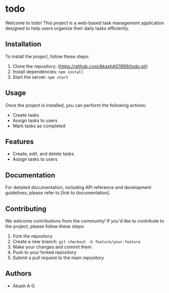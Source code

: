 # todo

Welcome to todo! This project is a web-based task management application designed to help users organize their daily tasks efficiently.

## Installation

To install the project, follow these steps:

1. Clone the repository: (https://github.com/AkashAG1999/todo.git)
2. Install dependencies: `npm install`
3. Start the server: `npm start`

## Usage

Once the project is installed, you can perform the following actions:

- Create tasks
- Assign tasks to users
- Mark tasks as completed


## Features

- Create, edit, and delete tasks
- Assign tasks to users

## Documentation

For detailed documentation, including API reference and development guidelines, please refer to [link to documentation].

## Contributing

We welcome contributions from the community! If you'd like to contribute to the project, please follow these steps:

1. Fork the repository
2. Create a new branch: `git checkout -b feature/your-feature`
3. Make your changes and commit them
4. Push to your forked repository
5. Submit a pull request to the main repository

## Authors

- Akash A G
